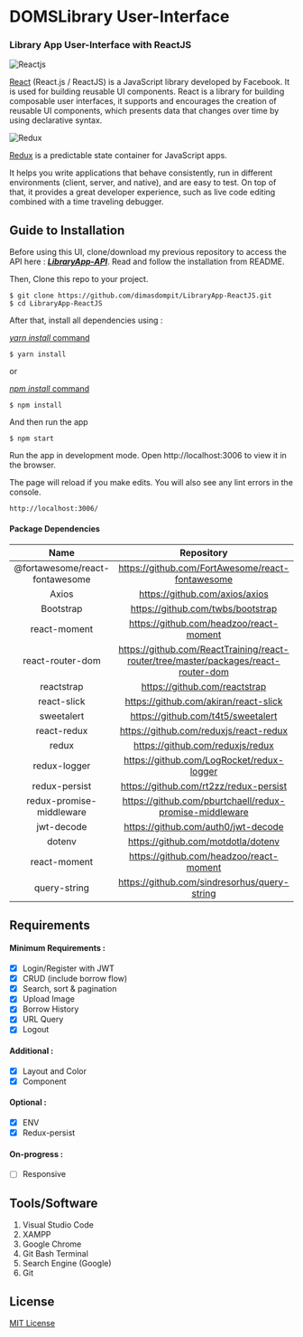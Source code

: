 # DOMSLibrary User-Interface

### Library App User-Interface with ReactJS

![Reactjs](https://i.imgur.com/1Nq19be.png)

[React](https://reactjs.org/) (React.js / ReactJS) is a JavaScript library developed by Facebook. It is used for building reusable UI components. React is a library for building composable user interfaces, it supports and encourages the creation of reusable UI components, which presents data that changes over time by using declarative syntax.

![Redux](https://i.imgur.com/bdZA5Ie.png)

[Redux](https://redux.js.org/) is a predictable state container for JavaScript apps.

It helps you write applications that behave consistently, run in different environments (client, server, and native), and are easy to test. On top of that, it provides a great developer experience, such as live code editing combined with a time traveling debugger.

## Guide to Installation

Before using this UI, clone/download my previous repository to access the API here : **_[LibraryApp-API](https://github.com/dimasdompit/LibraryApp-API)_**.
Read and follow the installation from README.

Then, Clone this repo to your project.

```
$ git clone https://github.com/dimasdompit/LibraryApp-ReactJS.git
$ cd LibraryApp-ReactJS
```

After that, install all dependencies using :

[_yarn install_ command](https://classic.yarnpkg.com/en/docs/install/#windows-stable)

```
$ yarn install
```

or

[_npm install_ command](<https://docs.npmjs.com/cli/install#:~:text=npm%20install%20(in%20package%20directory,directory)%20as%20a%20global%20package.>)

```
$ npm install
```

And then run the app

```
$ npm start
```

Run the app in development mode.
Open http://localhost:3006 to view it in the browser.

The page will reload if you make edits.
You will also see any lint errors in the console.

```
http://localhost:3006/
```

#### Package Dependencies

|              Name              |                                     Repository                                      |
| :----------------------------: | :---------------------------------------------------------------------------------: |
| @fortawesome/react-fontawesome |                  https://github.com/FortAwesome/react-fontawesome                   |
|             Axios              |                           https://github.com/axios/axios                            |
|           Bootstrap            |                          https://github.com/twbs/bootstrap                          |
|          react-moment          |                       https://github.com/headzoo/react-moment                       |
|        react-router-dom        | https://github.com/ReactTraining/react-router/tree/master/packages/react-router-dom |
|           reactstrap           |                            https://github.com/reactstrap                            |
|          react-slick           |                        https://github.com/akiran/react-slick                        |
|           sweetalert           |                         https://github.com/t4t5/sweetalert                          |
|           react-redux          |                         https://github.com/reduxjs/react-redux                      |
|           redux          |                         https://github.com/reduxjs/redux                      |
|           redux-logger          |                         https://github.com/LogRocket/redux-logger                      |
|           redux-persist          |                         https://github.com/rt2zz/redux-persist                      |
|           redux-promise-middleware          |                         https://github.com/pburtchaell/redux-promise-middleware                      |
|           jwt-decode          |                         https://github.com/auth0/jwt-decode                      |
|           dotenv          |                         https://github.com/motdotla/dotenv                      |
|           react-moment          |                         https://github.com/headzoo/react-moment                      |
|           query-string          |                         https://github.com/sindresorhus/query-string                      |


## Requirements

#### Minimum Requirements :

- [x] Login/Register with JWT
- [x] CRUD (include borrow flow)
- [x] Search, sort & pagination
- [x] Upload Image
- [x] Borrow History
- [x] URL Query
- [x] Logout

#### Additional :

- [x] Layout and Color
- [x] Component

#### Optional :

- [x] ENV
- [x] Redux-persist

#### On-progress :

- [ ] Responsive

## Tools/Software

1. Visual Studio Code
2. XAMPP
3. Google Chrome
4. Git Bash Terminal
5. Search Engine (Google)
6. Git

## License

[MIT License](https://github.com/dimasdompit/LibraryApp-ReactJS/blob/master/LICENSE)
